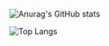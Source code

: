 ![Anurag's GitHub stats](https://github-readme-stats-gamma-sand.vercel.app/api?username=michele-grifa&count_private=true&show_icons=true&include_all_commits=true&cache_seconds=1800&bg_color=45,FFA69E,861657&text_color=FFFFFF&title_color=FFFFFF&icon_color=FFFFFF)

![Top Langs](https://github-readme-stats-gamma-sand.vercel.app/api/top-langs/?username=michele-grifa&layout=compact&langs_count=10&cache_seconds=1800)
